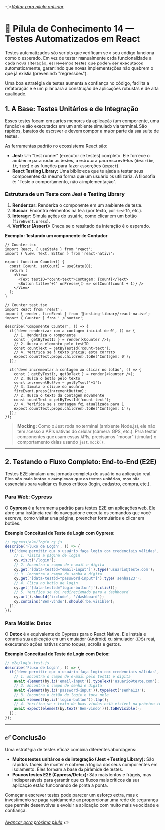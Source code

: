 ###### 👈 [Voltar para pílula anterior](https://github.com/ewerton5/reactJS-knowledge-nuggets/blob/main/content/013-code-standardization.md)

# 📘 Pílula de Conhecimento 14 — Testes Automatizados em React

Testes automatizados são scripts que verificam se o seu código funciona como o esperado. Em vez de testar manualmente cada funcionalidade a cada nova alteração, escrevemos testes que podem ser executados automaticamente, garantindo que novas implementações não quebrem o que já existia (prevenindo "regressões").

Uma boa estratégia de testes aumenta a confiança no código, facilita a refatoração e é um pilar para a construção de aplicações robustas e de alta qualidade.

## 1\. A Base: Testes Unitários e de Integração

Esses testes focam em partes menores da aplicação (um componente, uma função) e são executados em um ambiente simulado via terminal. São rápidos, baratos de escrever e devem compor a maior parte da sua suíte de testes.

As ferramentas padrão no ecossistema React são:

  * **Jest:** Um "test runner" (executor de testes) completo. Ele fornece o ambiente para rodar os testes, a estrutura para escrevê-los (`describe`, `it`, `test`) e as funções para fazer asserções (`expect`).
  * **React Testing Library:** Uma biblioteca que te ajuda a testar seus componentes da mesma forma que um usuário os utilizaria. A filosofia é: "Teste o comportamento, não a implementação".

### Estrutura de um Teste com Jest e Testing Library

1.  **Renderizar:** Renderiza o componente em um ambiente de teste.
2.  **Buscar:** Encontra elementos na tela (por texto, por `testID`, etc.).
3.  **Interagir:** Simula ações do usuário, como clicar em um botão (`fireEvent.press`).
4.  **Verificar (Assert):** Checa se o resultado da interação é o esperado.

**Exemplo: Testando um componente de Contador**

```tsx
// Counter.tsx
import React, { useState } from 'react';
import { View, Text, Button } from 'react-native';

export function Counter() {
  const [count, setCount] = useState(0);
  return (
    <View>
      <Text testID="count-text">Contagem: {count}</Text>
      <Button title="+1" onPress={() => setCount(count + 1)} />
    </View>
  );
}

// Counter.test.tsx
import React from 'react';
import { render, fireEvent } from '@testing-library/react-native';
import { Counter } from './Counter';

describe('Componente Counter', () => {
  it('deve renderizar com a contagem inicial de 0', () => {
    // 1. Renderiza o componente
    const { getByTestId } = render(<Counter />);
    // 2. Busca o elemento pelo testID
    const countText = getByTestId('count-text');
    // 4. Verifica se o texto inicial está correto
    expect(countText.props.children).toBe('Contagem: 0');
  });

  it('deve incrementar a contagem ao clicar no botão', () => {
    const { getByTestId, getByText } = render(<Counter />);
    // 2. Busca o botão pelo texto
    const incrementButton = getByText('+1');
    // 3. Simula o clique do usuário
    fireEvent.press(incrementButton);
    // 2. Busca o texto da contagem novamente
    const countText = getByTestId('count-text');
    // 4. Verifica se a contagem foi atualizada para 1
    expect(countText.props.children).toBe('Contagem: 1');
  });
});
```

> **Mocking:** Como o Jest roda no terminal (ambiente Node.js), ele não tem acesso a APIs nativas do celular (câmera, GPS, etc.). Para testar componentes que usam essas APIs, precisamos "mocar" (simular) o comportamento delas usando `jest.mock()`.

-----

## 2\. Testando o Fluxo Completo: End-to-End (E2E)

Testes E2E simulam uma jornada completa do usuário na aplicação real. Eles são mais lentos e complexos que os testes unitários, mas são essenciais para validar os fluxos críticos (login, cadastro, compra, etc.).

### Para Web: Cypress

O **Cypress** é a ferramenta padrão para testes E2E em aplicações web. Ele abre uma instância real do navegador e executa os comandos que você escreve, como visitar uma página, preencher formulários e clicar em botões.

**Exemplo Conceitual de Teste de Login com Cypress:**

```javascript
// cypress/e2e/login.cy.js
describe('Fluxo de Login', () => {
  it('deve permitir que o usuário faça login com credenciais válidas', () => {
    // 1. Visita a página de login
    cy.visit('/login');
    // 2. Encontra o campo de e-mail e digita
    cy.get('[data-testid="email-input"]').type('usuario@teste.com');
    // 3. Encontra o campo de senha e digita
    cy.get('[data-testid="password-input"]').type('senha123');
    // 4. Clica no botão de login
    cy.get('[data-testid="login-button"]').click();
    // 5. Verifica se foi redirecionado para a dashboard
    cy.url().should('include', '/dashboard');
    cy.contains('Bem-vindo').should('be.visible');
  });
});
```

### Para Mobile: Detox

O **Detox** é o equivalente do Cypress para o React Native. Ele instala e controla sua aplicação em um emulador (Android) ou simulador (iOS) real, executando ações nativas como toques, scrolls e gestos.

**Exemplo Conceitual de Teste de Login com Detox:**

```javascript
// e2e/login.test.js
describe('Fluxo de Login', () => {
  it('deve permitir que o usuário faça login com credenciais válidas', async () => {
    // 1. Encontra o campo de e-mail pelo testID e digita
    await element(by.id('email-input')).typeText('usuario@teste.com');
    // 2. Encontra o campo de senha e digita
    await element(by.id('password-input')).typeText('senha123');
    // 3. Encontra o botão de login e toca nele
    await element(by.id('login-button')).tap();
    // 4. Verifica se o texto de boas-vindas está visível na próxima tela
    await expect(element(by.text('Bem-vindo'))).toBeVisible();
  });
});
```

-----

## ✅ Conclusão

Uma estratégia de testes eficaz combina diferentes abordagens:

  * **Muitos testes unitários e de integração (Jest + Testing Library):** São rápidos, fáceis de manter e cobrem a lógica dos seus componentes em isolamento. Eles formam a base da pirâmide de testes.
  * **Poucos testes E2E (Cypress/Detox):** São mais lentos e frágeis, mas indispensáveis para garantir que os fluxos mais críticos da sua aplicação estão funcionando de ponta a ponta.

Começar a escrever testes pode parecer um esforço extra, mas o investimento se paga rapidamente ao proporcionar uma rede de segurança que permite desenvolver e evoluir a aplicação com muito mais velocidade e confiança.

###### [Avançar para próxima pílula](https://github.com/ewerton5/reactJS-knowledge-nuggets/blob/main/content/015-miragejs.md) 👉
